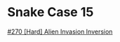 # Snake Case 15

[#270 [Hard] Alien Invasion Inversion](https://www.reddit.com/r/dailyprogrammer/comments/4nga90/20160610_challenge_270_hard_alien_invasion/)
